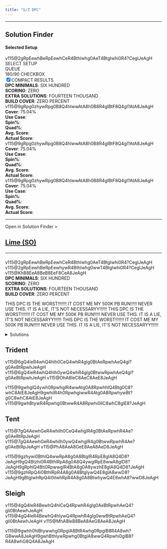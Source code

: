 ```yaml
---
title: "S/Z DPC"
---
```

<head>
<meta name="description" content="S/Z DPC Setups and Solutions">
</head>
<hr>
<div class="solution-finder-body">
    <div class="solution-finder">
        <h2 class="solution-finder-title">Solution Finder</h2>
        <div class="solution-finder-display">
            <h4>Selected Setup</h4>
            <fumen height ="6">v115@2gRpEewhBeRpEewhCeR4Bthlwhg0AeT4Btglwhi0R4?CeglJeAgH</fumen>
        </div>
        <div class="solution-finder-input">
            <div class="stat">SELECT SETUP</div>
            <div class="stat">QUEUE</div>
            <div class="stat">180/90 CHECKBOX</div>
            <div class="stat"><input type="checkbox" checked></input>COMPACT RESULTS</div>
        </div>
        <div class="solution-finder-setup-info">
            <div class="stat"><strong>DPC MINIMALS</strong>: SIX HUNDRED</div>
            <div class="stat"><strong>SCORING</strong>: ZERO</div>
            <div class="stat"><strong>EXTRA SOLUTIONS</strong>: FOURTEEN THOUSAND</div>
            <div class="stat"><strong>BUILD COVER</strong>: ZERO PERCENT</div>
        </div>
        <div class="solution-finder-outputs">
            <div class="solution-finder-output-card">
                <fumen class="solution-finder-result-fumen">v115@9gRpg0zhywRpg0B8Q4hlwwAtA8h0B8R4glBtF8Q4gl?AtA8JeAgH</fumen>
                <div class="solution-finder-result-stats">
                    <div class="stat"><strong>Cover</strong>: 75.04%<br><strong>Use Case</strong>: <br><strong>Spin%</strong>: <br><strong>Quad%</strong>: <br><strong>Avg. Score</strong>: <br><strong>Actual Score</strong>: </div>
                </div>
            </div>
            <div class="solution-finder-output-card">
                <fumen class="solution-finder-result-fumen">v115@9gRpg0zhywRpg0B8Q4hlwwAtA8h0B8R4glBtF8Q4gl?AtA8JeAgH</fumen>
                <div class="solution-finder-result-stats">
                    <div class="stat"><strong>Cover</strong>: 75.04%</div>
                    <div class="stat"><strong>Use Case</strong>: </div>
                    <div class="stat"><strong>Spin%</strong>: </div>
                    <div class="stat"><strong>Quad%</strong>: </div>
                    <div class="stat"><strong>Avg. Score</strong>: </div>
                    <div class="stat"><strong>Actual Score</strong>: </div>
                </div>
            </div>
            <div class="solution-finder-output-card">
                <fumen class="solution-finder-result-fumen">v115@9gRpg0zhywRpg0B8Q4hlwwAtA8h0B8R4glBtF8Q4gl?AtA8JeAgH</fumen>
                <div class="solution-finder-result-stats">
                    <div class="stat"><strong>Cover</strong>: 75.04%</div>
                    <div class="stat"><strong>Use Case</strong>: </div>
                    <div class="stat"><strong>Spin%</strong>: </div>
                    <div class="stat"><strong>Quad%</strong>: </div>
                    <div class="stat"><strong>Avg. Score</strong>: </div>
                    <div class="stat"><strong>Actual Score</strong>: </div>
                </div>
            </div>
        </div>
    </div>
</div>
<hr>
<div class="dpc-setup-body">
    <div class="solution-finder-nav" onclick="console.log('panning!')"><span class="nav-text">Open in Solution Finder</span> ></div>
    <div class="dpc-setup-display">
        <a class="dpc-title" href="#so"><h2>Lime (<span class="mino">SO</span>)<hr class="small"></h2></a>
        <div class="dpc-setup-images">
            <fumen height=6>v115@2gRpEewhBeRpEewhCeR4Bthlwhg0AeT4Btglwhi0R4?CeglJeAgH</fumen>
            <fumen height=6>v115@2gRpEewhBeRpEewhywR4Bthlwhg0wwT4Btglwhi0R4?CeglJeAgH</fumen>
            <fumen height=6>v115@KhB8EeA8BeB8EeF8CeA8JeAgH</fumen>
        </div>
        <div class="dpc-setup-info">
            <div class="stat"><strong>DPC MINIMALS</strong>: SIX HUNDRED</div>
            <div class="stat"><strong>SCORING</strong>: ZERO</div>
            <div class="stat"><strong>EXTRA SOLUTIONS</strong>: FOURTEEN THOUSAND</div>
            <div class="stat"><strong>BUILD COVER</strong>: ZERO PERCENT</div>
        </div>
        <div class="dpc-setup-writeup">
            <p>THIS DPC IS THE WORST!!!!!!! IT COST ME MY 500K PB RUN!!!!! NEVER USE THIS. IT IS A LIE, IT'S NOT NECESSARYY!!!!!! 
            THIS DPC IS THE WORST!!!!!!! IT COST ME MY 500K PB RUN!!!!! NEVER USE THIS. IT IS A LIE, IT'S NOT NECESSARYY!!!!!! 
            THIS DPC IS THE WORST!!!!!!! IT COST ME MY 500K PB RUN!!!!! NEVER USE THIS. IT IS A LIE, IT'S NOT NECESSARYY!!!!!!</p> 
        </div>
        <div class="dpc-solutions-body">
            <details>
                <summary>Solutions</summary>
                <h4>Minimals</h4>
                <div class="dpc-solutions">
                    <div class="dpc-solution-display">
                        <fumen>v115@9gRpg0zhywRpg0B8Q4hlwwAtA8h0B8R4glBtF8Q4gl?AtA8JeAgH</fumen>
                        <div class="dpc-stats">
                            <div class="stat"><span class='Rot180'><strong>Cover</strong>: 75.04%</span>
                            <span class='Rot90'><strong>Cover</strong>: 62.70%</span></div>
                            <div class="stat"><strong>Use Case</strong>: </div>
                            <div class="stat"><strong>Spin%</strong>: </div>
                            <div class="stat"><strong>Quad%</strong>: </div>
                        </div>
                    </div>
                    <div class="dpc-solution-display">
                        <fumen>v115@9gQ4hlzhywR4glB8Rpg0wwAtA8Q4glB8Rpg0BtF8h0?AtA8JeAgH</fumen>
                        <div class="dpc-stats">
                            <div class="stat"><strong>Cover</strong>: <span class='Rot180'>70.95%</span><span class='Rot90'>61.43%</span></div>
                            <div class="stat"><strong>Use Case</strong>: </div>
                            <div class="stat"><strong>Spin%</strong>: </div>
                            <div class="stat"><strong>Quad%</strong>: </div>
                        </div>
                    </div>
                    <div class="dpc-solution-display">
                        <fumen>v115@9gi0zhglRpBtg0B8ilRpA8BtB8ywR4F8wwR4A8JeAg?H</fumen>
                        <div class="dpc-stats">
                            <div class="stat"><strong>Cover</strong>: <span class='Rot180'>53.97%</span><span class='Rot90'>53.97%</span></div>
                            <div class="stat"><strong>Use Case</strong>: </div>
                            <div class="stat"><strong>Spin%</strong>: </div>
                            <div class="stat"><strong>Quad%</strong>: </div>
                        </div>
                    </div>
                    <div class="dpc-solution-display">
                        <fumen>v115@9gilzhi0glRpB8Q4Btwwg0A8RpB8R4ywF8Q4BtA8Je?AgH</fumen>
                        <div class="dpc-stats">
                            <div class="stat"><strong>Cover</strong>: <span class='Rot180'>49.48%</span><span class='Rot90'>49.48%</span></div>
                            <div class="stat"><strong>Use Case</strong>: </div>
                            <div class="stat"><strong>Spin%</strong>: </div>
                            <div class="stat"><strong>Quad%</strong>: </div>
                        </div>
                    </div>
                    <div class="dpc-solution-display">
                        <fumen>v115@9gRpg0zhywRpg0B8Q4BtwwglA8h0B8R4ilF8Q4BtA8?JeAgH</fumen>
                        <div class="dpc-stats">
                            <div class="stat"><strong>Cover</strong>: <span class='Rot180'>44.40%</span><span class='Rot90'>37.46%</span></div>
                            <div class="stat"><strong>Use Case</strong>: </div>
                            <div class="stat"><strong>Spin%</strong>: </div>
                            <div class="stat"><strong>Quad%</strong>: </div>
                        </div>
                    </div>
                    <div class="dpc-solution-display">
                        <fumen>v115@9gi0zhywBtg0B8RpR4glA8BtB8RpilF8R4wwA8JeAg?H</fumen>
                        <div class="dpc-stats">
                            <div class="stat"><strong>Cover</strong>: <span class='Rot180'>22.86%</span><span class='Rot90'>22.86%</span></div>
                            <div class="stat"><strong>Use Case</strong>: </div>
                            <div class="stat"><strong>Spin%</strong>: </div>
                            <div class="stat"><strong>Quad%</strong>: </div>
                        </div>
                    </div>
                </div>
                <hr class="small">
                <h4>Extras</h4>
                <div class="dpc-solutions">
                    <div class="dpc-solution-display">
                        <fumen>v115@9gRpg0zhilRpg0B8Q4ywAtA8h0B8R4wwBtF8Q4glAt?A8JeAgH</fumen>
                        <div class="dpc-stats">
                            <div class="stat"><strong>Used For</strong>: TSD/TSS</div>
                            <div class="stat"><strong>Cover</strong>: <span class='Rot180'>37.14%</span><span class='Rot90'>32.22%</span></div>
                            <div class="stat"><strong>Use Case</strong>: </div>
                            <div class="stat"><strong>Spin%</strong>: </div>
                            <div class="stat"><strong>Quad%</strong>: </div>
                        </div>
                    </div>
                    <div class="dpc-solution-display">
                        <fumen>v115@9gBtglzhRpg0ilB8Q4ywg0A8BtB8R4wwh0F8Q4RpA8?JeAgH</fumen>
                        <div class="dpc-stats">
                            <div class="stat"><strong>Used For</strong>: TSS</div>
                            <div class="stat"><strong>Cover</strong>: <span class='Rot180'>16.67%</span><span class='Rot90'>13.81%</span></div>
                            <div class="stat"><strong>Use Case</strong>: </div>
                            <div class="stat"><strong>Spin%</strong>: </div>
                            <div class="stat"><strong>Quad%</strong>: </div>
                        </div>
                    </div>
                </div>
            </details>
        </div>
    </div>
</div>

## Trident

<fumen height=6>v115@6gQ4IeR4whQ4hlh0CeQ4whR4glg0BtAeRpwhAeQ4gl?g0AeBtRpwhJeAgH</fumen>
<fumen height=6>v115@6gQ4IeR4whQ4hlh0ywQ4whR4glg0BtwwRpwhAeQ4gl?g0AeBtRpwhJeAgH</fumen>
<fumen height=6>v115@OhA8IeC8AeC8AeE8JeAgH</fumen>

<solution>v115@9gwhglQ4ywh0RpwhglR4wwAtg0A8RpwhhlQ4Btg0C8?whC8AtE8JeAgH9gwhilR4h0RpwhglwwR4Atg0A8RpwhywBt?g0C8whC8AtE8JeAgH</solution>
<solution spoiler="Extras">v115@9gwhBtywR4Rpwhg0BtwwR4A8Rpwhi0ilC8whC8glE8?JeAgH</solution>

## Tent

<fumen height=6>v115@7gQ4AewhGeR4whilh0CeQ4whglR4g0BtAeRpwhR4Ae?g0AeBtRpJeAgH</fumen>
<fumen height=6>v115@7gQ4AewhGeR4whilh0ywQ4whglR4g0BtwwRpwhR4Ae?g0AeBtRpJeAgH</fumen>
<fumen height=6>v115@PhA8AeA8GeE8AeA8AeD8JeAgH</fumen>

<solution>v115@9gzhywi0BthlQ4wwRpA8g0A8BtglR4RpE8glA8Q4D8?JeAgH9gQ4Btzhi0R4BthlRpA8g0A8Q4ywglRpE8wwA8glD8?JeAgH9gRphlQ4Bti0RpwwglR4BtA8g0A8ywzhE8glA8Q4D8?JeAgH</solution>
<solution spoiler="Extras">v115@9gzhRpQ4i0BthlRpR4A8g0A8BtglywQ4E8glA8wwD8?JeAgH9gBtglwhRpQ4i0ilwhRpR4A8g0A8BtwhywQ4E8whA8?wwD8JeAgH</solution>

## Sleigh

<fumen height=6>v115@4gQ4IeR4BewhQ4hlCeQ4RpwhR4glg0AeBtRpwhAeQ4?gli0BtAewhJeAgH</fumen>
<fumen height=6>v115@4gQ4IeR4BewhQ4hlywQ4RpwhR4glg0wwBtRpwhAeQ4?gli0BtAewhJeAgH</fumen>
<fumen height=6>v115@MhA8IeB8BeA8AeG8AeA8JeAgH</fumen>

<solution>v115@9gwhh0hlBtywwhg0RpglA8BtR4whg0RpglB8R4A8wh?G8wwA8JeAgH9gwhBthlywRpwhg0BtglA8wwQ4Rpwhi0glB8?R4A8whG8Q4A8JeAgH</solution>